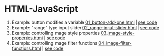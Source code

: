 # HTML-JavaScript

1. Example: button modifies a variable [01_button-add-one.html](https://htmlpreview.github.io/?https://github.com/nmjcberg/html-javascript/blob/main/01_button-add-one.html) | [see code](https://github.com/nmjcberg/html-javascript/blob/main/01_button-add-one.html)
2. Example: "range" type input slider [02_range-input-slider.html](https://htmlpreview.github.io/?https://github.com/nmjcberg/html-javascript/blob/main/02_range-input-slider.html) | [see code](https://github.com/nmjcberg/html-javascript/blob/main/02_range-input-slider.html)
3. Example: controlling image style properties [03_image-style-properties.html](https://htmlpreview.github.io/?https://github.com/nmjcberg/html-javascript/blob/main/03_image-style-properties.html) | [see code](https://github.com/nmjcberg/html-javascript/blob/main/03_image-style-properties.html)
4. Example: controlling image filter functions [04_image-filter-functions.html](https://htmlpreview.github.io/?https://github.com/nmjcberg/html-javascript/blob/main/04_image-filter-functions.html) | [see code](https://github.com/nmjcberg/html-javascript/blob/main/04_image-filter-functions.html)
